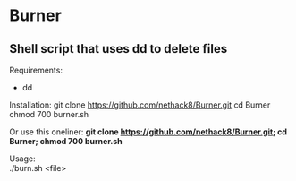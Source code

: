 # Burner
## Shell script that uses dd to delete files

Requirements: 
  - dd  
  
Installation: 
  git clone https://github.com/nethack8/Burner.git
  cd Burner
  chmod 700 burner.sh
  
  Or use this oneliner:
  **git clone https://github.com/nethack8/Burner.git; cd Burner; chmod 700 burner.sh**
  
Usage:  
  ./burn.sh \<file\>
